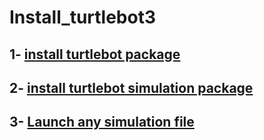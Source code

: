 # Install_turtlebot3

## 1- [install turtlebot package](https://github.com/AmnahBukair/install_turtlebot3/blob/master/install%20Package.md)  
## 2- [install turtlebot simulation package](https://github.com/AmnahBukair/install_turtlebot3/blob/master/install%20simulation%20package.md)  
## 3- [Launch any simulation file](https://github.com/AmnahBukair/install_turtlebot3/blob/master/Launch%20simulation.md)  

